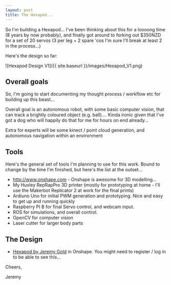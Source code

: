 ```yaml
---
layout: post
title: The Hexapod...
---
```


So I'm building a Hexapod... I've been thinking about this for a loooong time (8 years by now probably), and finally got around to forking out $350NZD for a set of 20 servos (3 per leg + 2 spare 'cos I'm sure I'll break at least 2 in the process...)

Here's the design so far: 

![Hexapod Design V1]({{ site.baseurl }}/images/Hexapod_V1.png)

Overall goals
--------------

So, I'm going to start documenting my thought process / workflow etc for building up this beast...

Overall goal is an autonomous robot, with some basic computer vision, that can track a brightly coloured object (e.g. ball).... Kinda ironic given that I've got a dog who will happily do that for me for hours on end already... 

Extra for experts will be some kinect / point cloud generation, and autonomous navigation within an environment

Tools
-----

Here's the general set of tools I'm planning to use for this work. Bound to change by the time I'm finished, but here's the list at the outset...

* http://www.onshape.com - Onshape is awesome for 3D modelling... 
* My Huxley RepRapPro 3D printer (mostly for prototyping at home - I'll use the Makerbot Replicator 2 at work for the final prints) 
* Ardiuno Uno for initial PWM generation and prototyping. Nice and easy to get up and running quickly
* Raspberry PI B for final Servo control, and webcam input.
* ROS for simulations, and overall control. 
* OpenCV for computer vision
* Laser cutter for larger body parts


The Design
----------

* [Hexapod by Jeremy Gold](https://cad.onshape.com/documents/8c371044a61f4659a7fb9109/w/6f36ea3f6f37415387b44e93/e/a08924425af74449a2a145db) in Onshape. You might need to register / log in to be able to see this...


Cheers,

Jeremy

